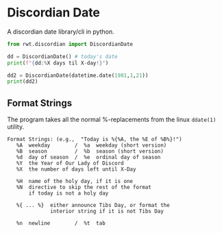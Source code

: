 # Discordian Date

A discordian date library/cli in python.

~~~~ python
from rwt.discordian import DiscordianDate

dd = DiscordianDate() # today's date
print(f"{dd:%X days til X-day!}")

dd2 = DiscordianDate(datetime.date(1981,1,21))
print(dd2)
~~~~ 

## Format Strings

The program takes all the normal %-replacements from the linux `ddate(1)` utility.


~~~~ text
Format Strings: (e.g.,  "Today is %{%A, the %E of %B%}!")
   %A  weekday        /  %a  weekday (short version)
   %B  season         /  %b  season (short version)
   %d  day of season  /  %e  ordinal day of season
   %Y  the Year of Our Lady of Discord
   %X  the number of days left until X-Day
  
   %H  name of the holy day, if it is one
   %N  directive to skip the rest of the format
       if today is not a holy day
  
   %{ ... %}  either announce Tibs Day, or format the
              interior string if it is not Tibs Day
           
   %n  newline        /  %t  tab
~~~~
